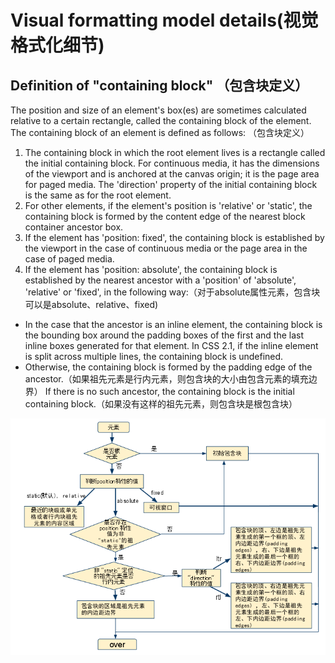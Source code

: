 # Visual formatting model details(视觉格式化细节)

## Definition of "containing block" （包含块定义）
The position and size of an element's box(es) are sometimes calculated relative to a certain rectangle, called the containing block of the element. The containing block of an element is defined as follows: （包含块定义）
1. The containing block in which the root element lives is a rectangle called the initial containing block. For continuous media, it has the dimensions of the viewport and is anchored at the canvas origin; it is the page area for paged media. The 'direction' property of the initial containing block is the same as for the root element.
2. For other elements, if the element's position is 'relative' or 'static', the containing block is formed by the content edge of the nearest block container ancestor box.
3. If the element has 'position: fixed', the containing block is established by the viewport in the case of continuous media or the page area in the case of paged media.
4. If the element has 'position: absolute', the containing block is established by the nearest ancestor with a 'position' of 'absolute', 'relative' or 'fixed', in the following way:（对于absolute属性元素，包含块可以是absolute、relative、fixed)
- In the case that the ancestor is an inline element, the containing block is the bounding box around the padding boxes of the first and the last inline boxes generated for that element. In CSS 2.1, if the inline element is split across multiple lines, the containing block is undefined.
- Otherwise, the containing block is formed by the padding edge of the ancestor.（如果祖先元素是行内元素，则包含块的大小由包含元素的填充边界）
  If there is no such ancestor, the containing block is the initial containing block.（如果没有这样的祖先元素，则包含块是根包含块）
  
![包含块](/img/containing.png)
